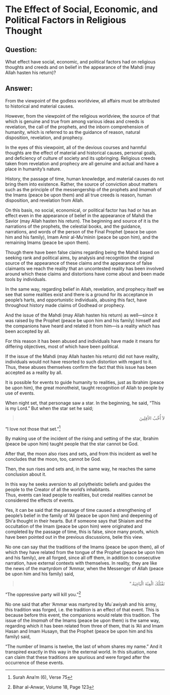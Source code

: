 The Effect of Social, Economic, and Political Factors in Religious Thought
==========================================================================

Question:
---------

What effect have social, economic, and political factors had on
religious thoughts and creeds and on belief in the appearance of the
Mahdi (may Allah hasten his return)?

Answer:
-------

From the viewpoint of the godless worldview, all affairs must be
attributed to historical and material causes.

However, from the viewpoint of the religious worldview, the source of
that which is genuine and true from among various ideas and creeds is
revelation, the call of the prophets, and the inborn comprehension of
humanity, which is referred to as the guidance of reason, natural
disposition, revelation, and prophecy.

In the eyes of this viewpoint, all of the devious courses and harmful
thoughts are the effect of material and historical causes, personal
goals, and deficiency of culture of society and its upbringing.
Religious creeds taken from revelation and prophecy are all genuine and
actual and have a place in humanity’s nature.

History, the passage of time, human knowledge, and material causes do
not bring them into existence. Rather, the source of conviction about
matters such as the principle of the messengership of the prophets and
*Imamah* of the Imams (peace be upon them) and all true creeds is
reason, human disposition, and revelation from Allah.

On this basis, no social, economical, or political factor has had or has
an effect even in the appearance of belief in the appearance of Mahdi
the Savior (may Allah hasten his return). The beginning and source of it
is the narrations of the prophets, the celestial books, and the
guidance, narrations, and words of the person of the Final Prophet
(peace be upon him and his family), Imam Amir al-Mu’minin (peace be upon
him), and the remaining Imams (peace be upon them).

Though there have been false claims regarding being the Mahdi based on
seeking rank and political aims, by analysis and recognition the
original source of the appearance of these claims and the appearance of
false claimants we reach the reality that an uncontested reality has
been involved around which these claims and distortions have come about
and been made tools by individuals.

In the same way, regarding belief in Allah, revelation, and prophecy
itself we see that some realities exist and there is a ground for its
acceptance in people’s harts, and opportunistic individuals, abusing
this fact, have throughout history made claims of Godhead or prophecy.

And the issue of the Mahdi (may Allah hasten his return) as well—since
it was raised by the Prophet (peace be upon him and his family) himself
and the companions have heard and related it from him—is a reality which
has been accepted by all.

For this reason it has been abused and individuals have made it means
for differing objectives, most of which have been political.

If the issue of the Mahdi (may Allah hasten his return) did not have
reality, individuals would not have resorted to such distortion with
regard to it. Thus, these abuses themselves confirm the fact that this
issue has been accepted as a reality by all.

It is possible for events to guide humanity to realities, just as
Ibrahim (peace be upon him), the great monotheist, taught recognition of
Allah to people by use of events.

When night set, that personage saw a star. In the beginning, he said,
“This is my Lord.” But when the star set he said;

<blockquote dir="rtl">
  <p>
لاَ أُحِّبُ الآَفِلِينَ
  </p>
</blockquote>

“I love not those that set.”[^1]

By making use of the incident of the rising and setting of the star,
Ibrahim (peace be upon him) taught people that the star cannot be God.

After that, the moon also rises and sets, and from this incident as well
he concludes that the moon, too, cannot be God.

Then, the sun rises and sets and, in the same way, he reaches the same
conclusion about it.

In this way he seeks aversion to all polytheistic beliefs and guides the
people to the Creator of all the world’s inhabitants.  
 Thus, events can lead people to realities, but credal realities cannot
be considered the effects of events.

Yes, it can be said that the passage of time caused a strengthening of
people’s belief in the family of ‘Ali (peace be upon him) and deepening
of Shi‘a thought in their hearts. But if someone says that Shiaism and
the occultation of the Imam (peace be upon him) were originated and
completed by the passage of time, this is false, since many proofs,
which have been pointed out in the previous discussions, belie this
view.

No one can say that the traditions of the Imams (peace be upon them),
all of which they have related from the tongue of the Prophet (peace be
upon him and his family), are all forged, since all off them, in
addition to consecutive narration, have external contexts with
themselves. In reality, they are like the news of the martyrdom of
‘Ammar, when the Messenger of Allah (peace be upon him and his family)
said,

<blockquote dir="rtl">
  <p>
تَقْتُلُكَ الْفِئَةَ الْبَاغِيَةُ."
  </p>
</blockquote>

“The oppressive party will kill you.”[^2]

No one said that after ‘Ammar was martyred by Mu\`awiyah and his army,
this tradition was forged, i.e. the tradition is an effect of that
event. This is because before this event, the companions would relate
this tradition. The issue of the *Imamah* of the Imams (peace be upon
them) is the same way, regarding which it has been related from three of
them, that is ‘Ali and Imam Hasan and Imam Husayn, that the Prophet
(peace be upon him and his family) said,

“The number of Imams is twelve, the last of whom shares my name.” And it
transpired exactly in this way in the external world. In this situation,
none can claim that these traditions are spurious and were forged after
the occurrence of these events.

[^1]: Surah Ana’m (6), Verse 75

[^2]: Bihar al-Anwar, Volume 18, Page 123


